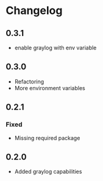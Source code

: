 # Changelog

## 0.3.1

- enable graylog with env variable

## 0.3.0

- Refactoring
- More environment variables

## 0.2.1

### Fixed

- Missing required package

## 0.2.0

- Added graylog capabilities